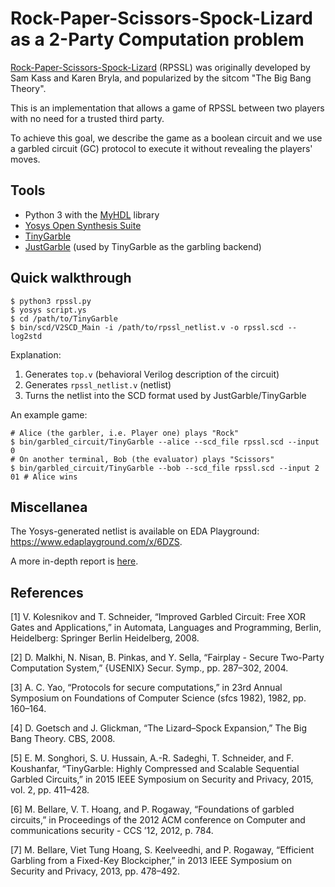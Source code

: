 # Rock-Paper-Scissors-Spock-Lizard as a 2-Party Computation problem

[Rock-Paper-Scissors-Spock-Lizard](https://en.wikipedia.org/wiki/Rock%E2%80%93paper%E2%80%93scissors#Additional_weapons) (RPSSL) was originally
developed by Sam Kass and Karen Bryla, and popularized by the sitcom "The Big 
Bang Theory".

This is an implementation that allows a game of RPSSL between two players with
no need for a trusted third party.

To achieve this goal, we describe the game as a boolean circuit and we use a
garbled circuit (GC) protocol to execute it without revealing the players'
moves.

## Tools

* Python 3 with the [MyHDL](http://www.myhdl.org/) library
* [Yosys Open Synthesis Suite](http://www.clifford.at/yosys/)
* [TinyGarble](https://github.com/esonghori/TinyGarble)
* [JustGarble](http://cseweb.ucsd.edu/groups/justgarble/) (used by TinyGarble as the garbling backend)

## Quick walkthrough

    $ python3 rpssl.py
    $ yosys script.ys
    $ cd /path/to/TinyGarble
    $ bin/scd/V2SCD_Main -i /path/to/rpssl_netlist.v -o rpssl.scd --log2std

Explanation:

1. Generates `top.v` (behavioral Verilog description of the circuit)
2. Generates `rpssl_netlist.v` (netlist)
4. Turns the netlist into the SCD format used by JustGarble/TinyGarble

An example game:

    # Alice (the garbler, i.e. Player one) plays "Rock"
    $ bin/garbled_circuit/TinyGarble --alice --scd_file rpssl.scd --input 0
    # On another terminal, Bob (the evaluator) plays "Scissors"
    $ bin/garbled_circuit/TinyGarble --bob --scd_file rpssl.scd --input 2
    01 # Alice wins

## Miscellanea

The Yosys-generated netlist is available on EDA Playground: 
<https://www.edaplayground.com/x/6DZS>.

A more in-depth report is [here]().

## References

[1] V. Kolesnikov and T. Schneider, “Improved Garbled Circuit: Free XOR Gates and Applications,” in Automata, Languages and Programming, Berlin, Heidelberg: Springer Berlin Heidelberg, 2008.

[2] D. Malkhi, N. Nisan, B. Pinkas, and Y. Sella, “Fairplay - Secure Two-Party Computation System,” {USENIX} Secur. Symp., pp. 287–302, 2004.

[3] A. C. Yao, “Protocols for secure computations,” in 23rd Annual Symposium on Foundations of Computer Science (sfcs 1982), 1982, pp. 160–164.

[4] D. Goetsch and J. Glickman, “The Lizard–Spock Expansion,” The Big Bang Theory. CBS, 2008.

[5] E. M. Songhori, S. U. Hussain, A.-R. Sadeghi, T. Schneider, and F. Koushanfar, “TinyGarble: Highly Compressed and Scalable Sequential Garbled Circuits,” in 2015 IEEE Symposium on Security and Privacy, 2015, vol. 2, pp. 411–428.

[6] M. Bellare, V. T. Hoang, and P. Rogaway, “Foundations of garbled circuits,” in Proceedings of the 2012 ACM conference on Computer and communications security - CCS ’12, 2012, p. 784.

[7] M. Bellare, Viet Tung Hoang, S. Keelveedhi, and P. Rogaway, “Efficient Garbling from a Fixed-Key Blockcipher,” in 2013 IEEE Symposium on Security and Privacy, 2013, pp. 478–492.